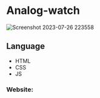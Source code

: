 # Analog-watch

![Screenshot 2023-07-26 223558](https://github.com/UtshadasCSE/Analog-watch/assets/75168319/0123fd49-b079-45dd-9a2b-625b7bd98402)


## Language
<ul>
  <li>HTML</li>
  <li>CSS</li>
  <li>JS</li>
</ul>

### Website:



